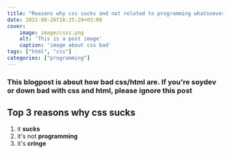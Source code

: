 ```yaml
---
title: "Reasons why css sucks and not related to programming whatsoever"
date: 2022-08-26T16:25:29+03:00
cover: 
    image: image/csss.png
    alt: 'This is a post image'
    caption: 'image about css bad'
tags: ["html", "css"]
categories: ["programming"]
---
```


### This blogpost is about how bad css/html are. If you're soydev or down bad with css and html, please ignore this post
## Top 3 reasons why css sucks

1. it **sucks**
2. it's not **programming**
3. it's **cringe**
